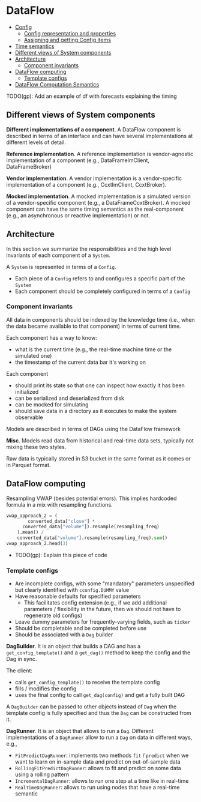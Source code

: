# DataFlow

<!-- toc -->

  * [Config](#config)
    + [Config representation and properties](#config-representation-and-properties)
    + [Assigning and getting Config items](#assigning-and-getting-config-items)
  * [Time semantics](#time-semantics)
  * [Different views of System components](#different-views-of-system-components)
  * [Architecture](#architecture)
    + [Component invariants](#component-invariants)
  * [DataFlow computing](#dataflow-computing)
    + [Template configs](#template-configs)
  * [DataFlow Computation Semantics](#dataflow-computation-semantics)

<!-- tocstop -->

TODO(gp): Add an example of df with forecasts explaining the timing

## Different views of System components

**Different implementations of a component**. A DataFlow component is described
in terms of an interface and can have several implementations at different
levels of detail.

**Reference implementation**. A reference implementation is vendor-agnostic
implementation of a component (e.g., DataFrameImClient, DataFrameBroker)

**Vendor implementation**. A vendor implementation is a vendor-specific
implementation of a component (e.g., CcxtImClient, CcxtBroker).

**Mocked implementation**. A mocked implementation is a simulated version of a
vendor-specific component (e.g., a DataFrameCcxtBroker). A mocked component can
have the same timing semantics as the real-component (e.g., an asynchronous or
reactive implementation) or not.

## Architecture

In this section we summarize the responsibilities and the high level invariants
of each component of a `System`.

A `System` is represented in terms of a `Config`.

- Each piece of a `Config` refers to and configures a specific part of the
  `System`
- Each component should be completely configured in terms of a `Config`

### Component invariants

All data in components should be indexed by the knowledge time (i.e., when the
data became available to that component) in terms of current time.

Each component has a way to know:

- what is the current time (e.g., the real-time machine time or the simulated
  one)
- the timestamp of the current data bar it's working on

Each component

- should print its state so that one can inspect how exactly it has been
  initialized
- can be serialized and deserialized from disk
- can be mocked for simulating
- should save data in a directory as it executes to make the system observable

Models are described in terms of DAGs using the DataFlow framework

**Misc**. Models read data from historical and real-time data sets, typically
not mixing these two styles.

Raw data is typically stored in S3 bucket in the same format as it comes or in
Parquet format.

## DataFlow computing

Resampling VWAP (besides potential errors). This implies hardcoded formula in a
mix with resampling functions.

```python
vwap_approach_2 = (
        converted_data["close"] *
      converted_data["volume"]).resample(resampling_freq)
    ).mean() /
    converted_data["volume"].resample(resampling_freq).sum()
vwap_approach_2.head(3)
```

- TODO(gp): Explain this piece of code


### Template configs

- Are incomplete configs, with some "mandatory" parameters unspecified but
  clearly identified with `cconfig.DUMMY` value
- Have reasonable defaults for specified parameters
  - This facilitates config extension (e.g., if we add additional parameters /
    flexibility in the future, then we should not have to regenerate old
    configs)
- Leave dummy parameters for frequently-varying fields, such as `ticker`
- Should be completable and be completed before use
- Should be associated with a `Dag` builder

**DagBuilder**. It is an object that builds a DAG and has a
`get_config_template()` and a `get_dag()` method to keep the config and the Dag
in sync.

The client:

- calls `get_config_template()` to receive the template config
- fills / modifies the config
- uses the final config to call `get_dag(config)` and get a fully built DAG

A `DagBuilder` can be passed to other objects instead of `Dag` when the template
config is fully specified and thus the `Dag` can be constructed from it.

**DagRunner**. It is an object that allows to run a `Dag`. Different
implementations of a `DagRunner` allow to run a `Dag` on data in different ways,
e.g.,

- `FitPredictDagRunner`: implements two methods `fit` / `predict` when we want
  to learn on in-sample data and predict on out-of-sample data
- `RollingFitPredictDagRunner`: allows to fit and predict on some data using a
  rolling pattern
- `IncrementalDagRunner`: allows to run one step at a time like in real-time
- `RealTimeDagRunner`: allows to run using nodes that have a real-time semantic


